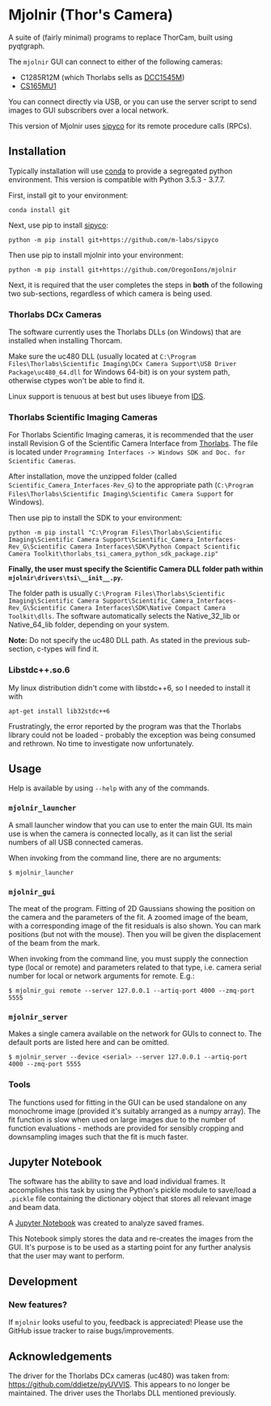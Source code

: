 # Mjolnir (Thor's Camera)

A suite of (fairly minimal) programs to replace ThorCam, built using pyqtgraph.

The `mjolnir` GUI can connect to either of the following cameras:
* C1285R12M (which Thorlabs sells as [DCC1545M](https://www.thorlabs.com/thorproduct.cfm?partnumber=DCC1545M))
* [CS165MU1](https://www.thorlabs.com/thorproduct.cfm?partnumber=CS165MU1)

You can connect directly via USB, or you can use the server script to send images to GUI subscribers over a local network.

This version of Mjolnir uses [sipyco](https://github.com/m-labs/sipyco) for its remote procedure calls (RPCs).


## Installation

Typically installation will use [conda](https://anaconda.org/) to provide a segregated python environment.
This version is compatible with Python 3.5.3 - 3.7.7.

First, install git to your environment:

`conda install git`

Next, use pip to install [sipyco](https://github.com/m-labs/sipyco):

`python -m pip install git+https://github.com/m-labs/sipyco`

Then use pip to install mjolnir into your environment:

`python -m pip install git+https://github.com/OregonIons/mjolnir`

Next, it is required that the user completes the steps in **both** of the following two sub-sections, regardless of which camera is being used.


### Thorlabs DCx Cameras

The software currently uses the Thorlabs DLLs (on Windows) that are installed when installing Thorcam.

Make sure the uc480 DLL (usually located at `C:\Program Files\Thorlabs\Scientific Imaging\DCx Camera Support\USB Driver Package\uc480_64.dll` for Windows 64-bit) is on your system path, otherwise ctypes won't be able to find it.

Linux support is tenuous at best but uses libueye from [IDS](https://en.ids-imaging.com/download-ueye-lin64.html).


### Thorlabs Scientific Imaging Cameras

For Thorlabs Scientific Imaging cameras, it is recommended that the user install Revision G of the Scientific Camera Interface from [Thorlabs](https://www.thorlabs.com/software_pages/ViewSoftwarePage.cfm?Code=ThorCam). The file is located under `Programming Interfaces -> Windows SDK and Doc. for Scientific Cameras`.

After installation, move the unzipped folder (called `Scientific_Camera_Interfaces-Rev_G`) to the appropriate path (`C:\Program Files\Thorlabs\Scientific Imaging\Scientific Camera Support` for Windows).

Then use pip to install the SDK to your environment:

`python -m pip install "C:\Program Files\Thorlabs\Scientific Imaging\Scientific Camera Support\Scientific_Camera_Interfaces-Rev_G\Scientific Camera Interfaces\SDK\Python Compact Scientific Camera Toolkit\thorlabs_tsi_camera_python_sdk_package.zip"`

**Finally, the user must specify the Scientific Camera DLL folder path within `mjolnir\drivers\tsi\__init__.py`.**

The folder path is usually `C:\Program Files\Thorlabs\Scientific Imaging\Scientific Camera Support\Scientific_Camera_Interfaces-Rev_G\Scientific Camera Interfaces\SDK\Native Compact Camera Toolkit\dlls`. The software automatically selects the Native_32_lib or Native_64_lib folder, depending on your system.

**Note:** Do not specify the uc480 DLL path. As stated in the previous sub-section, c-types will find it.

### Libstdc++.so.6

My linux distribution didn't come with libstdc++6, so I needed to install it with
```
apt-get install lib32stdc++6
```
Frustratingly, the error reported by the program was that the Thorlabs library could not be loaded - probably the exception was being consumed and rethrown. No time to investigate now unfortunately.

## Usage

Help is available by using `--help` with any of the commands.


### `mjolnir_launcher`

A small launcher window that you can use to enter the main GUI.
Its main use is when the camera is connected locally, as it can list the serial numbers of all USB connected cameras.

When invoking from the command line, there are no arguments:

`$ mjolnir_launcher`


### `mjolnir_gui`

The meat of the program.
Fitting of 2D Gaussians showing the position on the camera and the parameters of the fit.
A zoomed image of the beam, with a corresponding image of the fit residuals is also shown.
You can mark positions (but not with the mouse).
Then you will be given the displacement of the beam from the mark.

When invoking from the command line, you must supply the connection type (local or remote) and parameters related to that type, i.e. camera serial number for local or network arguments for remote. E.g.:

`$ mjolnir_gui remote --server 127.0.0.1 --artiq-port 4000 --zmq-port 5555`


### `mjolnir_server`

Makes a single camera available on the network for GUIs to connect to.
The default ports are listed here and can be omitted.

`$ mjolnir_server --device <serial> --server 127.0.0.1 --artiq-port 4000 --zmq-port 5555`


### Tools

The functions used for fitting in the GUI can be used standalone on any monochrome image (provided it's suitably arranged as a numpy array).
The fit function is slow when used on large images due to the number of function evaluations - methods are provided for sensibly cropping and downsampling images such that the fit is much faster.


## Jupyter Notebook

The software has the ability to save and load individual frames.
It accomplishes this task by using the Python's pickle module to save/load a `.pickle` file containing the dictionary object that stores all relevant image and beam data.

A [Jupyter Notebook](https://github.com/OregonIons/mjolnir-frame-analyzer) was created to analyze saved frames.

This Notebook simply stores the data and re-creates the images from the GUI. It's purpose is to be used as a starting point for any further analysis that the user may want to perform.


## Development

### New features?

If `mjolnir` looks useful to you, feedback is appreciated!
Please use the GitHub issue tracker to raise bugs/improvements.


## Acknowledgements

The driver for the Thorlabs DCx cameras (uc480) was taken from: <https://github.com/ddietze/pyUVVIS>.
This appears to no longer be maintained.
The driver uses the Thorlabs DLL mentioned previously.
